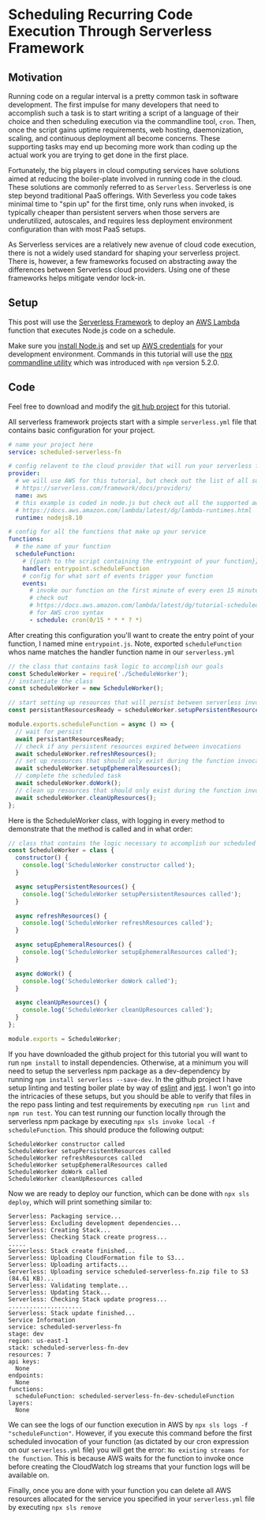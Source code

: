 Scheduling Recurring Code Execution Through Serverless Framework
================================================================

Motivation
----------

Running code on a regular interval is a pretty common task in software development. 
The first impulse for many developers that need to accomplish such a task is to start writing 
a script of a language of their choice and then scheduling execution via the commandline tool, 
`cron`. Then, once the script gains uptime requirements, web hosting, daemonization, scaling, and 
continuous deployment all become concerns. These supporting tasks may end up becoming more work 
than coding up the actual work you are trying to get done in the first place.

Fortunately, the big players in cloud computing services have solutions aimed at reducing the
boiler-plate involved in running code in the cloud. These solutions are commonly referred to
as `Serverless`. Serverless is one step beyond traditional PaaS offerings. With Severless you code 
takes minimal time to "spin up" for the first time, only runs when invoked, is typically 
cheaper than persistent servers when those servers are underutilized, autoscales, and requires less 
deployment environment configuration than with most PaaS setups.

As Serverless services are a relatively new avenue of cloud code execution, there is not a widely 
used standard for shaping your serverless project. There is, however, a few frameworks focused on 
abstracting away the differences between Serverless cloud providers. Using one of these frameworks 
helps mitigate vendor lock-in.

Setup
-------

This post will use the [Serverless Framework](https://serverless.com/) to deploy an [AWS Lambda](https://aws.amazon.com/lambda/) function that executes Node.js code on a schedule.

Make sure you [install Node.js](https://nodejs.org/en/download/package-manager/) and set up [AWS credentials](https://serverless.com/framework/docs/providers/aws/guide/credentials/) for your development environment. Commands in this tutorial will use the [npx commandline utility](https://www.npmjs.com/package/npx) which was introduced with `npm` version 5.2.0.

Code
-----

Feel free to download and modify the [git hub project](https://github.com/minervas/scheduled-serverless-fn) for this tutorial.

All serverless framework projects start with a simple `serverless.yml` file that contains basic 
configuration for your project.

```YAML
# name your project here
service: scheduled-serverless-fn

# config relavent to the cloud provider that will run your serverless function
provider:
  # we will use AWS for this tutorial, but check out the list of all supported providers here:
  # https://serverless.com/framework/docs/providers/
  name: aws
  # this example is coded in node.js but check out all the supported aws lambda runtimes here:
  # https://docs.aws.amazon.com/lambda/latest/dg/lambda-runtimes.html
  runtime: nodejs8.10

# config for all the functions that make up your service
functions:
  # the name of your function
  scheduleFunction:
    # {{path to the script containing the entrypoint of your function}}.{{the entrypoint function name}}
    handler: entrypoint.scheduleFunction
    # config for what sort of events trigger your function
    events:
      # invoke our function on the first minute of every even 15 minute interval
      # check out
      # https://docs.aws.amazon.com/lambda/latest/dg/tutorial-scheduled-events-schedule-expressions.html
      # for AWS cron syntax
      - schedule: cron(0/15 * * * ? *)
```

After creating this configuration you'll want to create the entry point of your function, I named 
mine `entrypoint.js`. Note, exported `scheduleFunction` whos name matches the handler function 
name in our `serverless.yml`

```javascript
// the class that contains task logic to accomplish our goals
const ScheduleWorker = require('./ScheduleWorker');
// instantiate the class
const scheduleWorker = new ScheduleWorker();

// start setting up resources that will persist between serverless invocations
const persistantResourcesReady = scheduleWorker.setupPersistentResources();

module.exports.scheduleFunction = async () => {
  // wait for persist
  await persistantResourcesReady;
  // check if any persistent resources expired between invocations
  await scheduleWorker.refreshResources();
  // set up resources that should only exist during the function invocation
  await scheduleWorker.setupEphemeralResources();
  // complete the scheduled task
  await scheduleWorker.doWork();
  // clean up resources that should only exist during the function invocation
  await scheduleWorker.cleanUpResources();
};
```

Here is the ScheduleWorker class, with logging in every method to demonstrate that the method is called and in what order:

```javascript
// class that contains the logic necessary to accomplish our scheduled task
const ScheduleWorker = class {
  constructor() {
    console.log('ScheduleWorker constructor called');
  }

  async setupPersistentResources() {
    console.log('ScheduleWorker setupPersistentResources called');
  }

  async refreshResources() {
    console.log('ScheduleWorker refreshResources called');
  }

  async setupEphemeralResources() {
    console.log('ScheduleWorker setupEphemeralResources called');
  }

  async doWork() {
    console.log('ScheduleWorker doWork called');
  }

  async cleanUpResources() {
    console.log('ScheduleWorker cleanUpResources called');
  }
};

module.exports = ScheduleWorker;
```

If you have downloaded the github project for this tutorial you will want to run `npm install` to 
install dependencies. Otherwise, at a minimum you will need to setup the serverless npm package as a dev-dependency by running `npm install serverless --save-dev`. In the github project I have setup 
linting and testing boiler plate by way of [eslint](https://eslint.org/) and [jest](https://jestjs.io/). I won't go into the intricacies of 
these setups, but you should be able to verify that files in the repo pass linting and test 
requirements by executing `npm run lint` and `npm run test`. You can test running our function 
locally through the serverless npm package by executing `npx sls invoke local -f scheduleFunction`.
This should produce the following output:

```
ScheduleWorker constructor called
ScheduleWorker setupPersistentResources called
ScheduleWorker refreshResources called
ScheduleWorker setupEphemeralResources called
ScheduleWorker doWork called
ScheduleWorker cleanUpResources called
```

Now we are ready to deploy our function, which can be done with `npx sls deploy`, which will print 
something similar to:

```
Serverless: Packaging service...
Serverless: Excluding development dependencies...
Serverless: Creating Stack...
Serverless: Checking Stack create progress...
.....
Serverless: Stack create finished...
Serverless: Uploading CloudFormation file to S3...
Serverless: Uploading artifacts...
Serverless: Uploading service scheduled-serverless-fn.zip file to S3 (84.61 KB)...
Serverless: Validating template...
Serverless: Updating Stack...
Serverless: Checking Stack update progress...
.....................
Serverless: Stack update finished...
Service Information
service: scheduled-serverless-fn
stage: dev
region: us-east-1
stack: scheduled-serverless-fn-dev
resources: 7
api keys:
  None
endpoints:
  None
functions:
  scheduleFunction: scheduled-serverless-fn-dev-scheduleFunction
layers:
  None
```

We can see the logs of our function execution in AWS by `npx sls logs -f "scheduleFunction"`. 
However, if you execute this command before the first scheduled invocation of your function (as 
dictated by our cron expression on our `serverless.yml` file) you will get the error: 
`No existing streams for the function`. This is because AWS waits for the function to invoke once 
before creating the CloudWatch log streams that your function logs will be available on.

Finally, once you are done with your function you can delete all AWS resources allocated for the 
service you specified in your `serverless.yml` file by executing `npx sls remove`